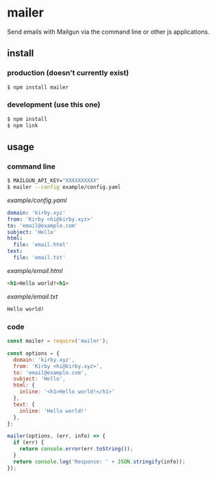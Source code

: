 mailer
======

Send emails with Mailgun via the command line or other js applications.

install
-------

### production (doesn't currently exist)

```bash
$ npm install mailer
```

### development (use this one)

```bash
$ npm install
$ npm link
```

usage
-----

### command line

```bash
$ MAILGUN_API_KEY="XXXXXXXXXX"
$ mailer --config example/config.yaml
```

*example/config.yaml*

```yaml
domain: 'kirby.xyz'
from: 'Kirby <hi@kirby.xyz>'
to: 'email@example.com'
subject: 'Hello'
html: 
  file: 'email.html'
text:
  file: 'email.txt'
```

*example/email.html*

```html
<h1>Hello world!<h1>
```

*example/email.txt*

```html
Hello world!
```

### code

```js
const mailer = require('mailer');

const options = {
  domain: 'kirby.xyz',
  from: 'Kirby <hi@kirby.xyz>',
  to: 'email@example.com',
  subject: 'Hello',
  html: {
    inline: '<h1>Hello world!</h1>'
  },
  text: {
    inline: 'Hello world!'
  },
};

mailer(options, (err, info) => {
  if (err) {
    return console.error(err.toString());
  }
  return console.log('Response: ' + JSON.stringify(info));
});
```
